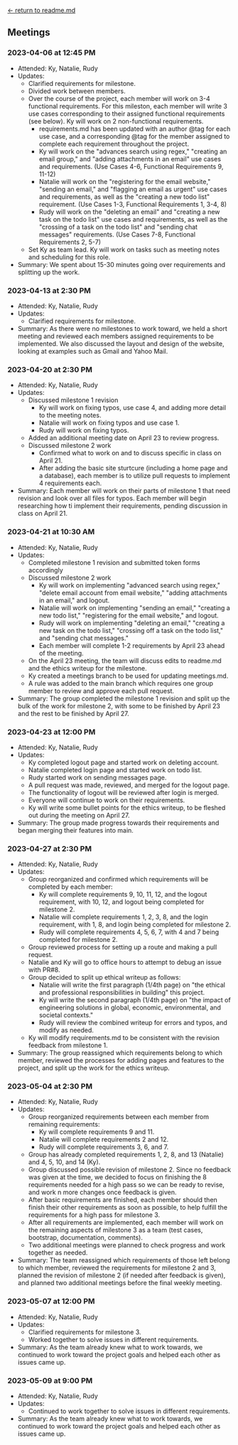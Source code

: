 [← return to readme.md](readme.md)

## Meetings

### 2023-04-06 at 12:45 PM
- Attended: Ky, Natalie, Rudy
- Updates:
  - Clarified requirements for milestone.
  - Divided work between members.
  - Over the course of the project, each member will work on 3-4 functional requirements. For this mileston, each member will write 3 use cases corresponding to their assigned functional requirements (see below). Ky will work on 2 non-functional requirements.
	- requirements.md has been updated with an author @tag for each use case, and a corresponding @tag for the member assigned to complete each requirement throughout the project.
    - Ky will work on the "advances search using regex," "creating an email group," and "adding attachments in an email" use cases and requirements. (Use Cases 4-6, Functional Requirements 9, 11-12)
    - Natalie will work on the "registering for the email website," "sending an email," and "flagging an email as urgent" use cases and requirements, as well as the "creating a new todo list" requirement. (Use Cases 1-3, Functional Requirements 1, 3-4, 8)
    - Rudy will work on the "deleting an email" and "creating a new task on the todo list" use cases and requirements, as well as the "crossing of a task on the todo list" and "sending chat messages" requirements. (Use Cases 7-8, Functional Requirements 2, 5-7)
  - Set Ky as team lead. Ky will work on tasks such as meeting notes and scheduling for this role.
- Summary: We spent about 15-30 minutes going over requirements and splitting up the work.

### 2023-04-13 at 2:30 PM
- Attended: Ky, Natalie, Rudy
- Updates:
  - Clarified requirements for milestone.
- Summary: As there were no milestones to work toward, we held a short meeting and reviewed each members assigned requirements to be implemented. We also discussed the layout and design of the website, looking at examples such as Gmail and Yahoo Mail.

### 2023-04-20 at 2:30 PM
- Attended: Ky, Natalie, Rudy
- Updates:
  - Discussed milestone 1 revision
	- Ky will work on fixing typos, use case 4, and adding more detail to the meeting notes.
	- Natalie will work on fixing typos and use case 1.
	- Rudy will work on fixing typos.
  - Added an additional meeting date on April 23 to review progress.
  - Discussed milestone 2 work
    - Confirmed what to work on and to discuss specific in class on April 21.
    - After adding the basic site sturtcure (including a home page and a database), each member is to utilize pull requests to implement 4 requirements each.
- Summary: Each member will work on their parts of milestone 1 that need revision and look over all files for typos. Each member will begin researching how ti implement their requirements, pending discussion in class on April 21.

### 2023-04-21 at 10:30 AM
- Attended: Ky, Natalie, Rudy
- Updates:
  - Completed milestone 1 revision and submitted token forms accordingly
  - Discussed milestone 2 work
    - Ky will work on implementing "advanced search using regex," "delete email account from email website," "adding attachments in an email," and logout.
    - Natalie will work on implementing "sending an email," "creating a new todo list," "registering for the email website," and logout.
    - Rudy will work on implementing "deleting an email," "creating a new task on the todo list," "crossing off a task on the todo list," and "sending chat messages."
    - Each member will complete 1-2 requirements by April 23 ahead of the meeting.
  - On the April 23 meeting, the team will discuss edits to readme.md and the ethics writeup for the milestone.
  - Ky created a meetings branch to be used for updating meetings.md.
  - A rule was added to the main branch which requires one group member to review and approve each pull request.
- Summary: The group completed the milestone 1 revision and split up the bulk of the work for milestone 2, with some to be finished by April 23 and the rest to be finished by April 27.

### 2023-04-23 at 12:00 PM
- Attended: Ky, Natalie, Rudy
- Updates:
  - Ky completed logout page and started work on deleting account.
  - Natalie completed login page and started work on todo list.
  - Rudy started work on sending messages page.
  - A pull request was made, reviewed, and merged for the logout page.
  - The functionality of logout will be reviewed after login is merged.
  - Everyone will continue to work on their requirements.
  - Ky will write some bullet points for the ethics writeup, to be fleshed out during the meeting on April 27.
- Summary: The group made progress towards their requirements and began merging their features into main.

### 2023-04-27 at 2:30 PM
- Attended: Ky, Natalie, Rudy
- Updates:
  - Group reorganized and confirmed which requirements will be completed by each member:
    - Ky will complete requirements 9, 10, 11, 12, and the logout requirement, with 10, 12, and logout being completed for milestone 2.
    - Natalie will complete requirements 1, 2, 3, 8, and the login requirement, with 1, 8, and login being completed for milestone 2.
    - Rudy will complete requirements 4, 5, 6, 7, with 4 and 7 being completed for milestone 2.
  - Group reviewed process for setting up a route and making a pull request.
  - Natalie and Ky will go to office hours to attempt to debug an issue with PR#8.
  - Group decided to split up ethical writeup as follows:
  	- Natalie will write the first paragraph (1/4th page) on "the ethical and professional responsibilities in building" this project.
  	- Ky will write the second paragraph (1/4th page) on "the impact of engineering solutions in global, economic, environmental, and societal contexts."
  	- Rudy will review the combined writeup for errors and typos, and modify as needed.
  - Ky will modify requirements.md to be consistent with the revision feedback from milestone 1.
- Summary: The group reassigned which requirements belong to which member, reviewed the processes for adding pages and features to the project, and split up the work for the ethics writeup.

### 2023-05-04 at 2:30 PM
- Attended: Ky, Natalie, Rudy
- Updates:
  - Group reorganized requirements between each member from remaining requirements:
    - Ky will complete requirements 9 and 11.
    - Natalie will complete requirements 2 and 12.
    - Rudy will complete requirements 3, 6, and 7.
  - Group has already completed requirements 1, 2, 8, and 13 (Natalie) and 4, 5, 10, and 14 (Ky).
  - Group discussed possible revision of milestone 2. Since no feedback was given at the time, we decided to focus on finishing the 8 requirements needed for a high pass so we can be ready to revise, and work n more changes once feedback is given.
  - After basic requirements are finished, each member should then finish their other requirements as soon as possible, to help fulfill the requirements for a high pass for milestone 3.
  - After all requirements are implemented, each member will work on the remaining aspects of milestone 3 as a team (test cases, bootstrap, documentation, comments).
  - Two additional meetings were planned to check progress and work together as needed.
- Summary: The team reassigned which requirements of those left belong to which member, reviewed the requirements for milestone 2 and 3, planned the revision of milestone 2 (if needed after feedback is given), and planned two additional meetings before the final weekly meeting.

### 2023-05-07 at 12:00 PM
- Attended: Ky, Natalie, Rudy
- Updates:
  - Clarified requirements for milestone 3.
  - Worked together to solve issues in different requirements.
- Summary: As the team already knew what to work towards, we continued to work toward the project goals and helped each other as issues came up.

### 2023-05-09 at 9:00 PM
- Attended: Ky, Natalie, Rudy
- Updates:
  - Continued to work together to solve issues in different requirements.
- Summary: As the team already knew what to work towards, we continued to work toward the project goals and helped each other as issues came up.
